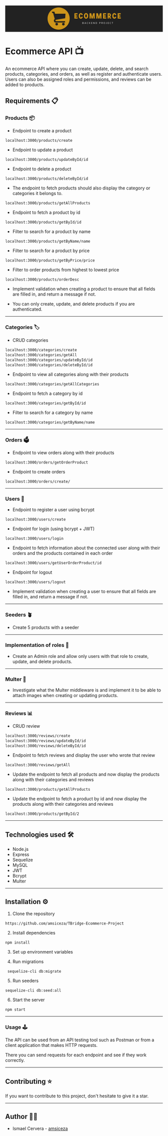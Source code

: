 ![Img](./img/ecommerce.jpg)
# Ecommerce API 📺
An ecommerce API where you can create, update, delete, and search products, categories, and orders, as well as register and authenticate users. Users can also be assigned roles and permissions, and reviews can be added to products.

## Requirements 📋
### Products 📦
* Endpoint to create a product
```
localhost:3000/products/create
```
* Endpoint to update a product
```
localhost:3000/products/updateById/id
```
* Endpoint to delete a product
```
localhost:3000/products/deleteById/id
```
* The endpoint to fetch products should also display the category or categories it belongs to.
```
localhost:3000/products/getAllProducts
```

* Endpoint to fetch a product by id
```
localhost:3000/products/getById/id
```
* Filter to search for a product by name
```
localhost:3000/products/getByName/name
```
* Filter to search for a product by price
```
localhost:3000/products/getByPrice/price
```
* Filter to order products from highest to lowest price
```
localhost:3000/products/orderDesc
```

* Implement validation when creating a product to ensure that all fields are filled in, and return a message if not.

* You can only create, update, and delete products if you are authenticated.

---

### Categories 🏷
* CRUD categories
```
localhost:3000/categories/create
localhost:3000/categories/getAll
localhost:3000/categories/updateById/id
localhost:3000/categories/deleteById/id
```
* Endpoint to view all categories along with their products
```
localhost:3000/categories/getAllCategories
```
* Endpoint to fetch a category by id
```
localhost:3000/categories/getById/id
```
* Filter to search for a category by name
```
localhost:3000/categories/getByName/name
```

---

### Orders 🗳
* Endpoint to view orders along with their products
```
localhost:3000/orders/getOrderProduct
```
* Endpoint to create orders
```
localhost:3000/orders/create/
```

---


### Users 👤
* Endpoint to register a user using bcrypt
```
localhost:3000/users/create
```
* Endpoint for login (using bcrypt + JWT)
```
localhost:3000/users/login
```
* Endpoint to fetch information about the connected user along with their orders and the products contained in each order
```
localhost:3000/users/getUserOrderProduct/id
```
* Endpoint for logout
```
localhost:3000/users/logout
```
* Implement validation when creating a user to ensure that all fields are filled in, and return a message if not.

---

### Seeders 🪴
* Create 5 products with a seeder

--- 

### Implementation of roles 👥
* Create an Admin role and allow only users with that role to create, update, and delete products.

---

### Multer 🌅
* Investigate what the Multer middleware is and implement it to be able to attach images when creating or updating products.

---

### Reviews 📊
* CRUD review
```
localhost:3000/reviews/create
localhost:3000/reviews/updateById/id
localhost:3000/reviews/deleteById/id

```

* Endpoint to fetch reviews and display the user who wrote that review
```
localhost:3000/reviews/getAll
```
* Update the endpoint to fetch all products and now display the products along with their categories and reviews
```
localhost:3000/products/getAllProducts
```
* Update the endpoint to fetch a product by id and now display the products along with their categories and reviews
```
localhost:3000/products/getById/2
```

---

## Technologies used 🛠
* Node.js
* Express
* Sequelize
* MySQL
* JWT
* Bcrypt
* Multer

---

## Installation ⚙️
1. Clone the repository
```
https://github.com/amsiceza/TBridge-Ecommerce-Project
```
2. Install dependencies
```
npm install
```
3. Set up environment variables

4. Run migrations
```
 sequelize-cli db:migrate
```
5. Run seeders
```
sequelize-cli db:seed:all
```
6. Start the server
```
npm start
```

---

### Usage 🕹
The API can be used from an API testing tool such as Postman or from a client application that makes HTTP requests.

There you can send requests for each endpoint and see if they work correctly.

---

## Contributing ⭐
If you want to contribute to this project, don't hesitate to give it a star.

---

## Author 🧑‍💻
* Ismael Cervera - [amsiceza](https://github.com/amsiceza)
